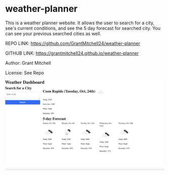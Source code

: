 # weather-planner

This is a weather planner website. It allows the user to search for a city, see's current conditions, and see the 5 day forecast for searched city. You can see your previous searched cities as well.


REPO LINK: https://github.com/GrantMitchell24/weather-planner

GITHUB LINK: https://grantmitchell24.github.io/weather-planner

Author: Grant Mitchell

License: See Repo

![Preview image](./assets/Screenshot%202023-10-24%20at%202.48.46%20PM.png)
